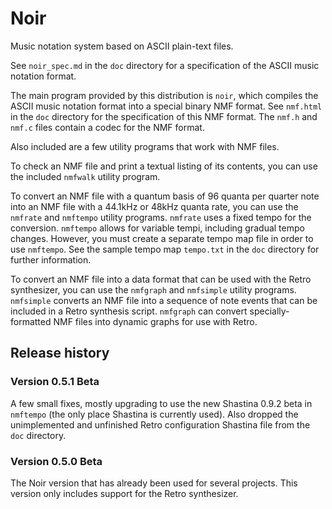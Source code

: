 # Noir
Music notation system based on ASCII plain-text files.

See `noir_spec.md` in the `doc` directory for a specification of the ASCII music notation format.

The main program provided by this distribution is `noir`, which compiles the ASCII music notation format into a special binary NMF format.  See `nmf.html` in the `doc` directory for the specification of this NMF format.  The `nmf.h` and `nmf.c` files contain a codec for the NMF format.

Also included are a few utility programs that work with NMF files.

To check an NMF file and print a textual listing of its contents, you can use the included `nmfwalk` utility program.

To convert an NMF file with a quantum basis of 96 quanta per quarter note into an NMF file with a 44.1kHz or 48kHz quanta rate, you can use the `nmfrate` and `nmftempo` utility programs.  `nmfrate` uses a fixed tempo for the conversion.  `nmftempo` allows for variable tempi, including gradual tempo changes.  However, you must create a separate tempo map file in order to use `nmftempo`.  See the sample tempo map `tempo.txt` in the `doc` directory for further information.

To convert an NMF file into a data format that can be used with the Retro synthesizer, you can use the `nmfgraph` and `nmfsimple` utility programs.  `nmfsimple` converts an NMF file into a sequence of note events that can be included in a Retro synthesis script.  `nmfgraph` can convert specially-formatted NMF files into dynamic graphs for use with Retro.

## Release history

### Version 0.5.1 Beta

A few small fixes, mostly upgrading to use the new Shastina 0.9.2 beta in `nmftempo` (the only place Shastina is currently used).  Also dropped the unimplemented and unfinished Retro configuration Shastina file from the `doc` directory.

### Version 0.5.0 Beta

The Noir version that has already been used for several projects.  This version only includes support for the Retro synthesizer.
